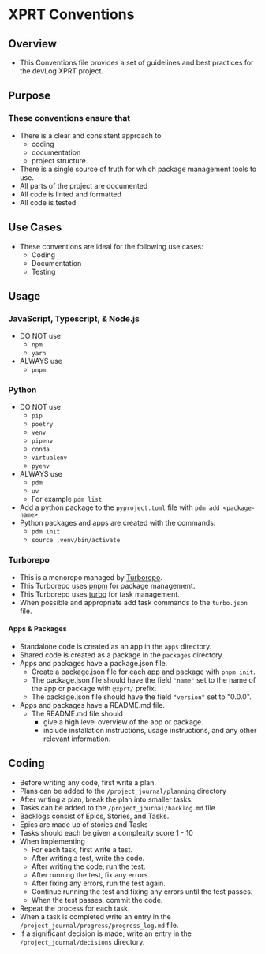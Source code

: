 # XPRT Conventions

## Overview

- This Conventions file provides a set of guidelines and best practices for the devLog XPRT project.

## Purpose

### These conventions ensure that

- There is a clear and consistent approach to
  - coding
  - documentation
  - project structure.
- There is a single source of truth for which package management tools to use.
- All parts of the project are documented
- All code is linted and formatted
- All code is tested

## Use Cases

- These conventions are ideal for the following use cases:
  - Coding
  - Documentation
  - Testing

## Usage

### JavaScript, Typescript, & Node.js

- DO NOT use
  - `npm`
  - `yarn`
- ALWAYS use
  - `pnpm`

### Python

- DO NOT use
  - `pip`
  - `poetry`
  - `venv`
  - `pipenv`
  - `conda`
  - `virtualenv`
  - `pyenv`
- ALWAYS use
  - `pdm`
  - `uv`
  - For example `pdm list`
- Add a python package to the `pyproject.toml` file with `pdm add <package-name>`
- Python packages and apps are created with the commands:
  - `pdm init`
  - `source .venv/bin/activate`

### Turborepo

- This is a monorepo managed by [Turborepo](https://turborepo.org/).
- This Turborepo uses [pnpm](https://pnpm.io/) for package management.
- This Turborepo uses [turbo](https://turbo.build/) for task management.
- When possible and appropriate add task commands to the `turbo.json` file.

#### Apps & Packages

- Standalone code is created as an app in the `apps` directory.
- Shared code is created as a package in the `packages` directory.
- Apps and packages have a package.json file.
  - Create a package.json file for each app and package with `pnpm init`.
  - The package.json file should have the field `"name"` set to the name of the app or package with `@xprt/` prefix.
  - The package.json file should have the field `"version"` set to "0.0.0".
- Apps and packages have a README.md file.
  - The README.md file should
    - give a high level overview of the app or package.
    - include installation instructions, usage instructions, and any other relevant information.

## Coding

- Before writing any code, first write a plan.
- Plans can be added to the `/project_journal/planning` directory
- After writing a plan, break the plan into smaller tasks.
- Tasks can be added to the `/project_journal/backlog.md` file
- Backlogs consist of Epics, Stories, and Tasks.
- Epics are made up of stories and Tasks
- Tasks should each be given a complexity score 1 - 10
- When implementing
  - For each task, first write a test.
  - After writing a test, write the code.
  - After writing the code, run the test.
  - After running the test, fix any errors.
  - After fixing any errors, run the test again.
  - Continue running the test and fixing any errors until the test passes.
  - When the test passes, commit the code.
- Repeat the process for each task.
- When a task is completed write an entry in the `/project_journal/progress/progress_log.md` file.
- If a significant decision is made, write an entry in the `/project_journal/decisions` directory.
